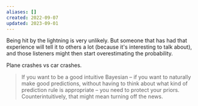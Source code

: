 ```yaml
---
aliases: []
created: 2022-09-07
updated: 2023-09-01
---
```


Being hit by the lightning is very unlikely. But someone that has had that experience will tell it to others a lot (because it's interesting to talk about), and those listeners might then start overestimating the probability.

Plane crashes vs car crashes.

> If you want to be a good intuitive Bayesian – if you want to naturally make good predictions, without having to think about what kind of prediction rule is appropriate – you need to protect your priors. Counterintuitively, that might mean turning off the news.
